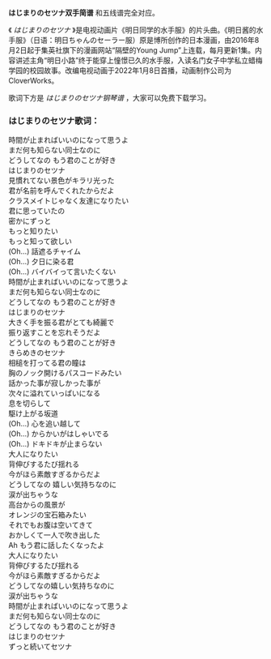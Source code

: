 

**はじまりのセツナ双手简谱** 和五线谱完全对应。

《 _はじまりのセツナ_
》是电视动画片《明日同学的水手服》的片头曲。《明日酱的水手服》（日语：明日ちゃんのセーラー服）原是博所创作的日本漫画，由2016年8月2日起于集英社旗下的漫画网站“隔壁的Young
Jump”上连载，每月更新1集。内容讲述主角“明日小路”终于能穿上憧憬已久的水手服，入读名门女子中学私立蜡梅学园的校园故事。改编电视动画于2022年1月8日首播，动画制作公司为CloverWorks。

歌词下方是 _はじまりのセツナ钢琴谱_ ，大家可以免费下载学习。

### はじまりのセツナ歌词：

時間が止まればいいのになって思うよ  
まだ何も知らない同士なのに  
どうしてなの もう君のことが好き  
はじまりのセツナ  
見慣れてない景色がキラリ光った  
君が名前を呼んでくれたからだよ  
クラスメイトじゃなく友達になりたい  
君に思っていたの  
密かにずっと  
もっと知りたい  
もっと知って欲しい  
(Oh…) 話遮るチャイム  
(Oh…) 夕日に染る君  
(Oh…) バイバイって言いたくない  
時間が止まればいいのになって思うよ  
まだ何も知らない同士なのに  
どうしてなの もう君のことが好き  
はじまりのセツナ  
大きく手を振る君がとても綺麗で  
振り返すことを忘れそうだよ  
どうしてなの もう君のことが好き  
きらめきのセツナ  
相槌を打ってる君の瞳は  
胸のノック開けるパスコードみたい  
話かった事が寂しかった事が  
次々に溢れていっぱいになる  
息を切らして  
駆け上がる坂道  
(Oh…) 心を追い越して  
(Oh…) からかいがはしゃいでる  
(Oh…) ドキドキが止まらない  
大人になりたい  
背伸びするたび揺れる  
今がほら素敵すぎるからだよ  
どうしてなの 嬉しい気持ちなのに  
涙が出ちゃうな  
高台からの風景が  
オレンジの宝石箱みたい  
それでもお腹は空いてきて  
おかしくて一人で吹き出した  
Ah もう君に話したくなったよ  
大人になりたい  
背伸びするたび揺れる  
今がほら素敵すぎるからだよ  
どうしてなの嬉しい気持ちなのに  
涙が出ちゃうな  
時間が止まればいいのになって思うよ  
まだ何も知らない同士なのに  
どうしてなの もう君のことが好き  
はじまりのセツナ  
ずっと続いてセツナ

